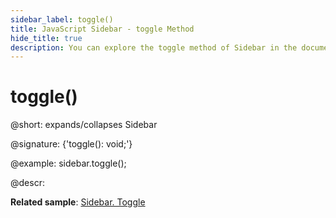 ```yaml
---
sidebar_label: toggle()
title: JavaScript Sidebar - toggle Method 
hide_title: true
description: You can explore the toggle method of Sidebar in the documentation of the DHTMLX JavaScript UI library. Browse developer guides and API reference, try out code examples and live demos, and download a free 30-day evaluation version of DHTMLX Suite 7.
---
```

 
# toggle()

@short: expands/collapses Sidebar

@signature: {'toggle(): void;'}

@example:
sidebar.toggle();

@descr:

**Related sample**: [Sidebar. Toggle](https://snippet.dhtmlx.com/wll2h9nd)

[comment]: # (@related: sidebar/work_with_sidebar.md#toggling-sidebar)
